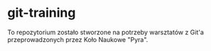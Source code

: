 # git-training
To repozytorium zostało stworzone na potrzeby warsztatów z Git'a przeprowadzonych przez Koło Naukowe "Pyra".
